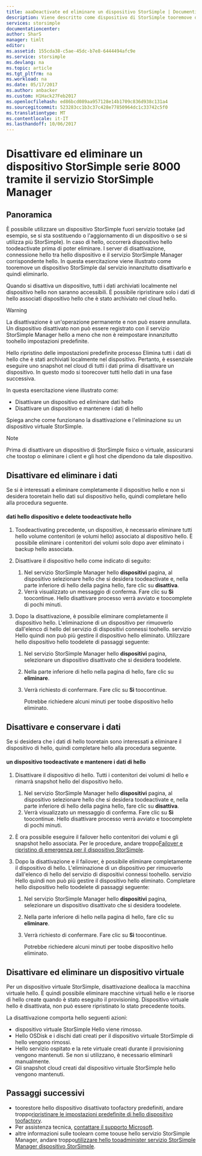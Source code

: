 ```yaml
---
title: aaaDeactivate ed eliminare un dispositivo StorSimple | Documenti Microsoft
description: Viene descritto come dispositivo di StorSimple tooremove dal servizio innanzitutto disattivarlo e quindi eliminarlo.
services: storsimple
documentationcenter: 
author: SharS
manager: timlt
editor: 
ms.assetid: 155cda38-c5ae-45dc-b7e8-6444494afc9e
ms.service: storsimple
ms.devlang: na
ms.topic: article
ms.tgt_pltfrm: na
ms.workload: na
ms.date: 05/17/2017
ms.author: anbacker
ms.custom: H1Hack27Feb2017
ms.openlocfilehash: ed86bcd089aa957128e14b1709c836d938c131a4
ms.sourcegitcommit: 523283cc1b3c37c428e77850964dc1c33742c5f0
ms.translationtype: MT
ms.contentlocale: it-IT
ms.lasthandoff: 10/06/2017
---
```

# <a name="deactivate-and-delete-a-storsimple-8000-series-device-via-storsimple-manager-service"></a>Disattivare ed eliminare un dispositivo StorSimple serie 8000 tramite il servizio StorSimple Manager
## <a name="overview"></a>Panoramica
È possibile utilizzare un dispositivo StorSimple fuori servizio tootake (ad esempio, se si sta sostituendo o l'aggiornamento di un dispositivo o se si utilizza più StorSimple). In caso di hello, occorrerà dispositivo hello toodeactivate prima di poter eliminare. I server di disattivazione, connessione hello tra hello dispositivo e il servizio StorSimple Manager corrispondente hello. In questa esercitazione viene illustrato come tooremove un dispositivo StorSimple dal servizio innanzitutto disattivarlo e quindi eliminarlo. 

Quando si disattiva un dispositivo, tutti i dati archiviati localmente nel dispositivo hello non saranno accessibili. È possibile ripristinare solo i dati di hello associati dispositivo hello che è stato archiviato nel cloud hello.  

> [!WARNING]
> La disattivazione è un'operazione permanente e non può essere annullata. Un dispositivo disattivato non può essere registrato con il servizio StorSimple Manager hello a meno che non è reimpostare innanzitutto toohello impostazioni predefinite. 
> 
> Hello ripristino delle impostazioni predefinite processo Elimina tutti i dati di hello che è stati archiviati localmente nel dispositivo. Pertanto, è essenziale eseguire uno snapshot nel cloud di tutti i dati prima di disattivare un dispositivo. In questo modo si toorecover tutti hello dati in una fase successiva.
> 
> 

In questa esercitazione viene illustrato come:

* Disattivare un dispositivo ed eliminare dati hello
* Disattivare un dispositivo e mantenere i dati di hello

Spiega anche come funzionano la disattivazione e l'eliminazione su un dispositivo virtuale StorSimple.

> [!NOTE]
> Prima di disattivare un dispositivo di StorSimple fisico o virtuale, assicurarsi che toostop o eliminare i client e gli host che dipendono da tale dispositivo.
> 
> 

## <a name="deactivate-and-delete-data"></a>Disattivare ed eliminare i dati
Se si è interessati a eliminare completamente il dispositivo hello e non si desidera tooretain hello dati sul dispositivo hello, quindi completare hello alla procedura seguente.

#### <a name="toodeactivate-hello-device-and-delete-hello-data"></a>dati hello dispositivo e delete toodeactivate hello
1. Toodeactivating precedente, un dispositivo, è necessario eliminare tutti hello volume contenitori (e volumi hello) associato al dispositivo hello. È possibile eliminare i contenitori dei volumi solo dopo aver eliminato i backup hello associata.
2. Disattivare il dispositivo hello come indicato di seguito:
   
   1. Nel servizio StorSimple Manager hello **dispositivi** pagina, al dispositivo selezionare hello che si desidera toodeactivate e, nella parte inferiore di hello della pagina hello, fare clic su **disattiva**.
   2. Verrà visualizzato un messaggio di conferma. Fare clic su **Sì** toocontinue. Hello disattivare processo verrà avviato e toocomplete di pochi minuti.
3. Dopo la disattivazione, è possibile eliminare completamente il dispositivo hello. L'eliminazione di un dispositivo per rimuoverlo dall'elenco di hello del servizio di dispositivi connessi toohello. servizio Hello quindi non può più gestire il dispositivo hello eliminato. Utilizzare hello dispositivo hello toodelete di passaggi seguente:
   
   1. Nel servizio StorSimple Manager hello **dispositivi** pagina, selezionare un dispositivo disattivato che si desidera toodelete.
   2. Nella parte inferiore di hello nella pagina di hello, fare clic su **eliminare**.
   3. Verrà richiesto di confermare. Fare clic su **Sì** toocontinue.
      
      Potrebbe richiedere alcuni minuti per toobe dispositivo hello eliminato.

## <a name="deactivate-and-retain-data"></a>Disattivare e conservare i dati
Se si desidera che i dati di hello tooretain sono interessati a eliminare il dispositivo di hello, quindi completare hello alla procedura seguente.

#### <a name="toodeactivate-a-device-and-retain-hello-data"></a>un dispositivo toodeactivate e mantenere i dati di hello
1. Disattivare il dispositivo di hello. Tutti i contenitori dei volumi di hello e rimarrà snapshot hello del dispositivo hello.
   
   1. Nel servizio StorSimple Manager hello **dispositivi** pagina, al dispositivo selezionare hello che si desidera toodeactivate e, nella parte inferiore di hello della pagina hello, fare clic su **disattiva**.
   2. Verrà visualizzato un messaggio di conferma. Fare clic su **Sì** toocontinue. Hello disattivare processo verrà avviato e toocomplete di pochi minuti.
2. È ora possibile eseguire il failover hello contenitori dei volumi e gli snapshot hello associata. Per le procedure, andare troppo[Failover e ripristino di emergenza per il dispositivo StorSimple](storsimple-device-failover-disaster-recovery.md).
3. Dopo la disattivazione e il failover, è possibile eliminare completamente il dispositivo di hello. L'eliminazione di un dispositivo per rimuoverlo dall'elenco di hello del servizio di dispositivi connessi toohello. servizio Hello quindi non può più gestire il dispositivo hello eliminato. Completare hello dispositivo hello toodelete di passaggi seguente:
   
   1. Nel servizio StorSimple Manager hello **dispositivi** pagina, selezionare un dispositivo disattivato che si desidera toodelete.
   2. Nella parte inferiore di hello nella pagina di hello, fare clic su **eliminare**.
   3. Verrà richiesto di confermare. Fare clic su **Sì** toocontinue.
      
      Potrebbe richiedere alcuni minuti per toobe dispositivo hello eliminato.

## <a name="deactivate-and-delete-a-virtual-device"></a>Disattivare ed eliminare un dispositivo virtuale
Per un dispositivo virtuale StorSimple, disattivazione dealloca la macchina virtuale hello. È quindi possibile eliminare macchine virtuali hello e le risorse di hello create quando è stato eseguito il provisioning. Dispositivo virtuale hello è disattivata, non può essere ripristinato lo stato precedente tooits. 

La disattivazione comporta hello seguenti azioni:

* dispositivo virtuale StorSimple Hello viene rimosso.
* Hello OSDisk e i dischi dati creati per il dispositivo virtuale StorSimple di hello vengono rimossi.
* Hello servizio ospitato e la rete virtuale creati durante il provisioning vengono mantenuti. Se non si utilizzano, è necessario eliminarli manualmente.
* Gli snapshot cloud creati dal dispositivo virtuale StorSimple hello vengono mantenuti.

## <a name="next-steps"></a>Passaggi successivi
* toorestore hello dispositivo disattivato toofactory predefiniti, andare troppo[ripristinare le impostazioni predefinite di hello dispositivo toofactory](storsimple-manage-device-controller.md#reset-the-device-to-factory-default-settings).
* Per assistenza tecnica, [contattare il supporto Microsoft](storsimple-contact-microsoft-support.md).
* altre informazioni sulle toolearn come toouse hello servizio StorSimple Manager, andare troppo[utilizzare hello tooadminister servizio StorSimple Manager dispositivo StorSimple](storsimple-manager-service-administration.md). 

